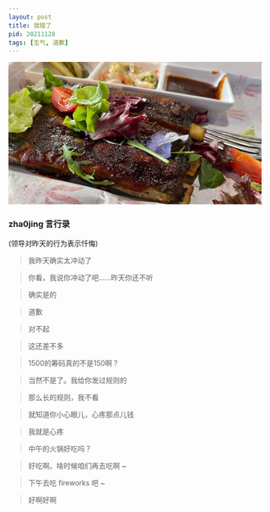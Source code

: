 ```yaml
---
layout: post
title: 我错了
pid: 20211128
tags: [生气, 道歉]
---
```


![](/uploads/2021/11/Fireworks.jpeg)



### zha0jing 言行录


(领导对昨天的行为表示忏悔)

> 我昨天确实太冲动了

> 你看，我说你冲动了吧……昨天你还不听

> 确实是的 

> 道歉

> 对不起

> 这还差不多

> 1500的筹码真的不是150啊？

> 当然不是了。我给你发过规则的

> 那么长的规则，我不看

> 就知道你小心眼儿，心疼那点儿钱

> 我就是心疼

> 中午的火锅好吃吗？

> 好吃啊。啥时候咱们再去吃啊 ~ 

> 下午去吃 fireworks 吧 ~ 

> 好啊好啊